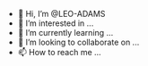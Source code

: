 - 👋 Hi, I’m @LEO-ADAMS
- 👀 I’m interested in ...
- 🌱 I’m currently learning ...
- 💞️ I’m looking to collaborate on ...
- 📫 How to reach me ...

<!---
LEO-ADAMS/LEO-ADAMS is a ✨ special ✨ repository because its `README.md` (this file) appears on your GitHub profile.
You can click the Preview link to take a look at your changes.
--->
